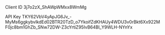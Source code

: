 

Client ID
3j7o2zX_ShAWpWMxx8WmMg

API Key
TKY62VbV4yApJG6Jv_-MyMs6ggkybvlkdEd02BTR20TzD_o7YkoifZdKHAUy4WDU3v0rBkt6Xx922MF0jc8bm1GhZb_SNw72DW-Z3cYrtiZ95IvB64Bl_Y9WLH-NYnYx